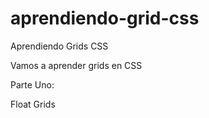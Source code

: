 # aprendiendo-grid-css

Aprendiendo Grids CSS

Vamos a aprender grids en CSS

Parte Uno:

Float Grids